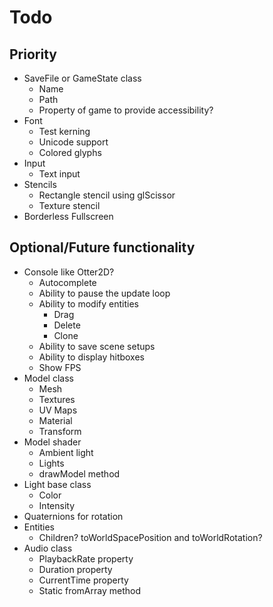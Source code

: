 # Todo

## Priority
* SaveFile or GameState class
    * Name
    * Path
    * Property of game to provide accessibility?
* Font
    * Test kerning
    * Unicode support
    * Colored glyphs
* Input
    * Text input
* Stencils
    * Rectangle stencil using glScissor
    * Texture stencil
* Borderless Fullscreen

## Optional/Future functionality
* Console like Otter2D?
    * Autocomplete
    * Ability to pause the update loop
    * Ability to modify entities
        * Drag
        * Delete
        * Clone
    * Ability to save scene setups
    * Ability to display hitboxes
    * Show FPS
* Model class
    * Mesh
    * Textures
    * UV Maps
    * Material
    * Transform
* Model shader
    * Ambient light
    * Lights
    * drawModel method
* Light base class
    * Color
    * Intensity
* Quaternions for rotation
* Entities
    * Children? toWorldSpacePosition and toWorldRotation?
* Audio class
    * PlaybackRate property
    * Duration property
    * CurrentTime property
    * Static fromArray method